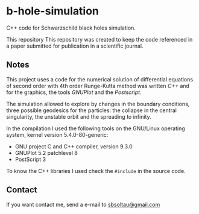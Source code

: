 # b-hole-simulation
C++ code for Schwarzschild black holes simulation.

This repository This repository was created to keep the code referenced in a paper submitted for publication in a scientific journal.

## Notes

This project uses a code for the numerical solution of differential equations of second order with 4th order Runge-Kutta method was written *C++* and for the graphics, the tools *GNUPlot* and the *Postscript*.

The simulation allowed to explore by changes in the boundary conditions, three possible geodesics for the particles: the collapse in the central singularity, the unstable orbit and the spreading to infinity.

In the compilation I used the following tools on the GNU/Linux operating system, kernel version 5.4.0-80-generic:

- GNU project C and C++ compiler, version 9.3.0
- GNUPlot 5.2 patchlevel 8
- PostScript 3

To know the C++ libraries I used check the `#include` in the source code.

## Contact

If you want contact me, send a e-mail to <a href="mailto:sbsoltau@gmail.com">sbsoltau@gmail.com</a> 
